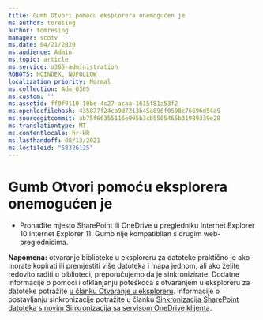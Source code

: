 ```yaml
---
title: Gumb Otvori pomoću eksplorera onemogućen je
ms.author: toresing
author: tomresing
manager: scotv
ms.date: 04/21/2020
ms.audience: Admin
ms.topic: article
ms.service: o365-administration
ROBOTS: NOINDEX, NOFOLLOW
localization_priority: Normal
ms.collection: Adm_O365
ms.custom: ''
ms.assetid: ff0f9110-10be-4c27-acaa-1615f81a53f2
ms.openlocfilehash: 435877f24ca9d7213b45a896f0598c76696d54a9
ms.sourcegitcommit: ab75f66355116e995b3cb5505465b31989339e28
ms.translationtype: MT
ms.contentlocale: hr-HR
ms.lasthandoff: 08/13/2021
ms.locfileid: "58326125"
---
```

# <a name="the-open-with-explorer-button-is-disabled"></a>Gumb Otvori pomoću eksplorera onemogućen je

- Pronađite mjesto SharePoint ili OneDrive u pregledniku Internet Explorer 10 Internet Explorer 11. Gumb nije kompatibilan s drugim web-preglednicima.
    
**Napomena:** otvaranje biblioteke u eksploreru za datoteke praktično je ako morate kopirati ili premjestiti više datoteka i mapa jednom, ali ako želite redovito raditi u biblioteci, preporučujemo da je sinkronizirate. Dodatne informacije o pomoći i otklanjanju poteškoća s otvaranjem u eksploreru za datoteke potražite [u članku Otvaranje u eksploreru](https://go.microsoft.com/fwlink/?linkid=871665). Informacije o postavljanju sinkronizacije potražite u članku [Sinkronizacija SharePoint datoteka s novim Sinkronizacija sa servisom OneDrive klijenta](https://go.microsoft.com/fwlink/?linkid=871666). 
  

